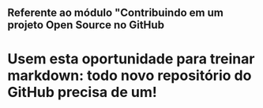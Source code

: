 ## Referente ao módulo "Contribuindo em um projeto Open Source no GitHub

# Usem esta oportunidade para treinar markdown: todo novo repositório do GitHub precisa de um!
